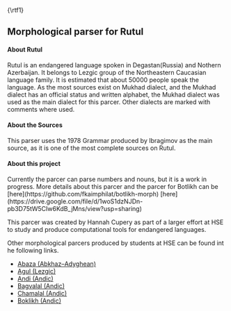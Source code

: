 {\rtf1}
<h2>Morphological parser for Rutul </h2>

<h4>About Rutul</h4> 

Rutul is an endangered language spoken in Degastan(Russia) and Nothern Azerbaijan. It belongs to Lezgic group of the Northeastern Caucasian language family. It is estimated that about 50000 people speak the language. As the most sources exist on Mukhad dialect, and the Mukhad dialect has an official status and written alphabet, the Mukhad dialect was used as the main dialect for this parcer. Other dialects are marked with comments where used. 
<h4>About the Sources</h4>
This parser uses the 1978 Grammar produced by Ibragimov as the main source, as it is one of the most complete sources on Rutul. 

<h4>About this project</h4>
Currently the parcer can parse numbers and nouns, but it is a work in progress. 
More details about this parcer and the parcer for Botlikh can be [here](https://github.com/fkaimphilat/botlikh-morph) [here](https://drive.google.com/file/d/1woS1dzNJDn-pb3D75tW5CIw6KdB_jMns/view?usp=sharing)

This parcer was created by Hannah Cupery as part of a larger effort at HSE to study and produce computational tools for endangered languages. 


Other morphological parcers produced by students at HSE can be found int he following links.
-  [Abaza (Abkhaz–Adyghean)](https://github.com/dasharakelova/abaza_analyzer)
- [Agul (Lezgic)](https://github.com/nstsi/agul)
- [Andi (Andic)](https://github.com/vbunt/andi)
- [Bagvalal (Andic)](https://github.com/ruthenian8/bagvalal)
- [Chamalal (Andic)](https://github.com/ZinaBudilova/Chamalal_parser)
- [Boklikh (Andic)](https://github.com/fkaimphilat/botlikh-morph)



